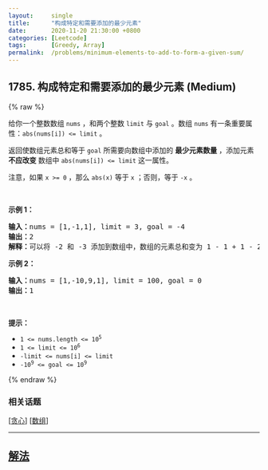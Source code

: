 ```yaml
---
layout:     single
title:      "构成特定和需要添加的最少元素"
date:       2020-11-20 21:30:00 +0800
categories: [Leetcode]
tags:       [Greedy, Array]
permalink:  /problems/minimum-elements-to-add-to-form-a-given-sum/
---
```


## 1785. 构成特定和需要添加的最少元素 (Medium)

{% raw %}

<p>给你一个整数数组 <code>nums</code> ，和两个整数 <code>limit</code> 与 <code>goal</code> 。数组 <code>nums</code> 有一条重要属性：<code>abs(nums[i]) <= limit</code> 。</p>

<p>返回使数组元素总和等于 <code>goal</code> 所需要向数组中添加的 <strong>最少元素数量</strong> ，添加元素 <strong>不应改变</strong> 数组中 <code>abs(nums[i]) <= limit</code> 这一属性。</p>

<p>注意，如果 <code>x >= 0</code> ，那么 <code>abs(x)</code> 等于 <code>x</code> ；否则，等于 <code>-x</code> 。</p>

<p> </p>

<p><strong>示例 1：</strong></p>

<pre>
<strong>输入：</strong>nums = [1,-1,1], limit = 3, goal = -4
<strong>输出：</strong>2
<strong>解释：</strong>可以将 -2 和 -3 添加到数组中，数组的元素总和变为 1 - 1 + 1 - 2 - 3 = -4 。
</pre>

<p><strong>示例 2：</strong></p>

<pre>
<strong>输入：</strong>nums = [1,-10,9,1], limit = 100, goal = 0
<strong>输出：</strong>1
</pre>

<p> </p>

<p><strong>提示：</strong></p>

<ul>
	<li><code>1 <= nums.length <= 10<sup>5</sup></code></li>
	<li><code>1 <= limit <= 10<sup>6</sup></code></li>
	<li><code>-limit <= nums[i] <= limit</code></li>
	<li><code>-10<sup>9</sup> <= goal <= 10<sup>9</sup></code></li>
</ul>

{% endraw %}

### 相关话题
  [[贪心](https://github.com/openset/leetcode/tree/master/tag/greedy/README.md)]
  [[数组](https://github.com/openset/leetcode/tree/master/tag/array/README.md)]

---

## [解法](https://github.com/openset/leetcode/tree/master/problems/minimum-elements-to-add-to-form-a-given-sum)
